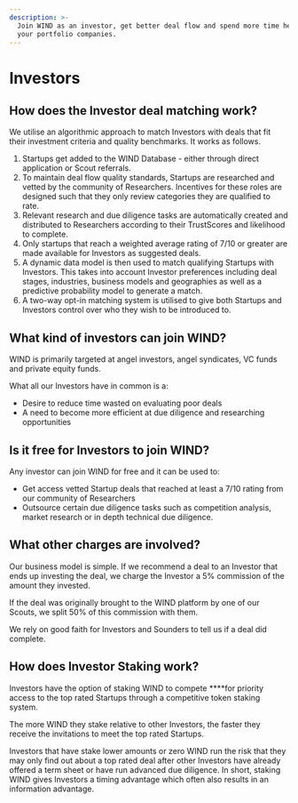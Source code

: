 ```yaml
---
description: >-
  Join WIND as an investor, get better deal flow and spend more time helping
  your portfolio companies.
---
```


# Investors

## How does the Investor deal matching work? 

We utilise an algorithmic approach to match Investors with deals that fit their investment criteria and quality benchmarks. It works as follows. 

1. Startups get added to the WIND Database - either through direct application or Scout referrals. 
2. To maintain deal flow quality standards, Startups are researched and vetted by the community of Researchers. Incentives for these roles are designed such that they only review categories they are qualified to rate.
3. Relevant research and due diligence tasks are automatically created and distributed to Researchers according to their TrustScores and likelihood to complete.  
4. Only startups that reach a weighted average rating of 7/10 or greater are made available for Investors as suggested deals.
5. A dynamic data model is then used to match qualifying Startups with Investors. This takes into account Investor preferences including deal stages, industries, business models and geographies as well as a predictive probability model to generate a match.
6. A two-way opt-in matching system is utilised to give both Startups and Investors control over who they wish to be introduced to.

## What kind of investors can join WIND?

WIND is primarily targeted at angel investors, angel syndicates, VC funds and private equity funds.   
  
What all our Investors have in common is a: 

* Desire to reduce time wasted on evaluating poor deals
* A need to become more efficient at due diligence and researching opportunities  

## Is it free for Investors to join WIND? 

Any investor can join WIND for free and it can be used to:

* Get access vetted Startup deals that reached at least a 7/10 rating from our community of Researchers
* Outsource certain due diligence tasks such as competition analysis, market research or in depth technical due diligence. 

## What other charges are involved?  

Our business model is simple. If we recommend a deal to an Investor that ends up investing the deal, we charge the Investor a 5% commission of the amount they invested.   
  
If the deal was originally brought to the WIND platform by one of our Scouts, we split 50% of this commission with them.   
  
We rely on good faith for Investors and Sounders to tell us if a deal did complete. 

## How does Investor Staking work?

Investors have the option of staking WIND to compete ****for priority access to the top rated Startups through a competitive token staking system. 

The more WIND they stake relative to other Investors, the faster they receive the invitations to meet the top rated Startups.   
  
Investors that have stake lower amounts or zero WIND run the risk that they may only find out about a top rated deal after other Investors have already offered a term sheet or have run advanced due diligence. In short, staking WIND gives Investors a timing advantage which often also results in an information advantage. 

